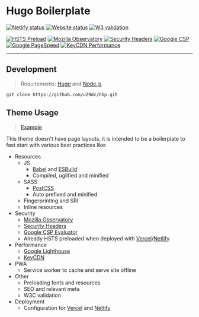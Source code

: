 # Hugo Boilerplate

[![Netlify status](https://img.shields.io/netlify/6f8ac45e-119f-4840-9f3a-f261bf4609c6?style=flat&colorA=000000&colorB=000000)](https://app.netlify.com/sites/hbp/deploys)
[![Website status](https://img.shields.io/website?url=https%3A%2F%2Fhbp.netlify.app?style=flat&colorA=000000&colorB=000000)](https://hbp.netlify.app)
[![W3 validation](https://img.shields.io/w3c-validation/html?targetUrl=https%3A%2F%2Fhbp.netlify.app?style=flat&colorA=000000&colorB=000000)](https://validator.w3.org/nu/?showsource=yes&showoutline=yes&showimagereport=yes&doc=https%3A%2F%2Fhbp.netlify.app)

[![HSTS Preload](https://img.shields.io/hsts/preload/hbp.netlify.app?style=flat&colorA=000000&colorB=000000)](https://hstspreload.org/?domain=hbp.netlify.app)
[![Mozilla Observatory](https://img.shields.io/mozilla-observatory/grade-score/hbp.netlify.app.svg?style=flat&colorA=000000&colorB=000000)](https://observatory.mozilla.org/analyze/hbp.netlify.app)
[![Security Headers](https://img.shields.io/security-headers?url=https%3A%2F%2Fhbp.netlify.app?style=flat&colorA=000000&colorB=000000)](https://securityheaders.com/?q=https%3A%2F%2Fhbp.netlify.app&followRedirects=on)
[![Google CSP](https://img.shields.io/badge/-Google%20CSP%20Evaluator-000000?style=flat&colorA=000000&colorB=000000)](https://csp-evaluator.withgoogle.com/?csp=http://hbp.netlify.app)
[![Google PageSpeed](https://img.shields.io/badge/-Google%20PageSpeed-000000?style=flat&colorA=000000&colorB=000000)](https://developers.google.com/speed/pagespeed/insights/?url=https%3A%2F%2Fhbp.netlify.app)
[![KeyCDN Performance](https://img.shields.io/badge/-KeyCDN%20Performance-000000?style=flat&colorA=000000&colorB=000000)](https://tools.keycdn.com/performance?url=https://hbp.netlify.app)

---

## Development

> Requirements: [Hugo](https://github.com/gohugoio/hugo/releases) and [Node.js](https://nodejs.org/en/download/current)

```
git clone https://github.com/u29dc/hbp.git
```

## Theme Usage

> [Example](example)

This theme doesn't have page layouts, it is intended to be a boilerplate to fast start with various best practices like:

-   Resources
    -   JS
        -   [Babel](https://gohugo.io/hugo-pipes/babel/) and [ESBuild](https://gohugo.io/hugo-pipes/js/)
        -   Compiled, uglified and minified
    -   SASS
        -   [PostCSS](https://gohugo.io/hugo-pipes/postcss/)
        -   Auto prefixed and minified
    -   Fingerprinting and SRI
    -   Inline resources
-   Security
    -   [Mozilla Observatory](https://observatory.mozilla.org)
    -   [Security Headers](https://securityheaders.com)
    -   [Google CSP Evaluator](https://csp-evaluator.withgoogle.com)
    -   Already HSTS preloaded when deployed with [Vercel](https://vercel.com/docs/v2/edge-network/encryption)/[Netlify](https://docs.netlify.com/domains-https/https-ssl)
-   Performance
    -   [Google Lighthouse](https://developers.google.com/speed/pagespeed/insights)
    -   [KeyCDN](https://tools.keycdn.com/performance)
-   PWA
    -   Service worker to cache and serve site offline
-   Other
    -   Preloading fonts and resources
    -   SEO and relevant meta
    -   W3C validation
-   Deployment
    -   Configuration for [Vercel](https://vercel.com) and [Netlify](https://netlify.com)
